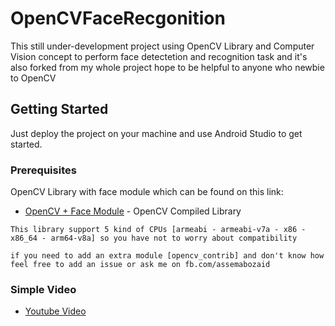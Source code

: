# OpenCVFaceRecgonition

This still under-development project using OpenCV Library and Computer Vision concept to perform face detectetion and recognition task and
it's also forked from my whole project hope to be helpful to anyone who newbie to OpenCV

## Getting Started

Just deploy the project on your machine and use Android Studio to get started.

### Prerequisites
OpenCV Library with face module which can be found on this link:
* [OpenCV + Face Module](https://files.fm/u/4d5kjqmm) - OpenCV Compiled Library

```
This library support 5 kind of CPUs [armeabi - armeabi-v7a - x86 - x86_64 - arm64-v8a] so you have not to worry about compatibility
```
```
if you need to add an extra module [opencv_contrib] and don't know how feel free to add an issue or ask me on fb.com/assemabozaid
```
### Simple Video
* [Youtube Video](https://youtu.be/Kpcrp0yLhyw)

